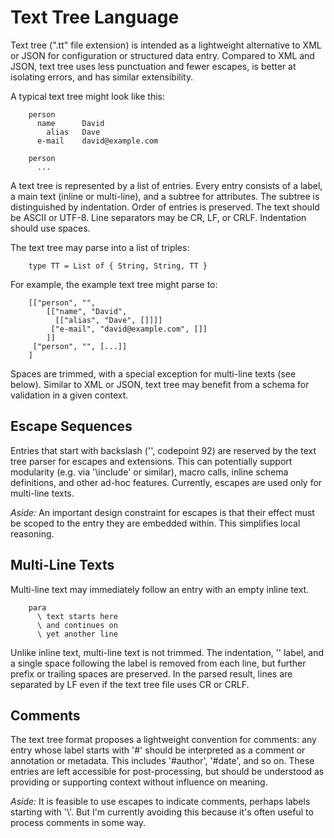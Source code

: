 # Text Tree Language

Text tree (".tt" file extension) is intended as a lightweight alternative to XML or JSON for configuration or structured data entry. Compared to XML and JSON, text tree uses less punctuation and fewer escapes, is better at isolating errors, and has similar extensibility. 

A typical text tree might look like this:

        person
          name      David
            alias   Dave
          e-mail    david@example.com

        person
          ...

A text tree is represented by a list of entries. Every entry consists of a label, a main text (inline or multi-line), and a subtree for attributes. The subtree is distinguished by indentation. Order of entries is preserved. The text should be ASCII or UTF-8. Line separators may be CR, LF, or CRLF. Indentation should use spaces.  

The text tree may parse into a list of triples:

        type TT = List of { String, String, TT }

For example, the example text tree might parse to:

        [["person", "", 
            [["name", "David", 
              [["alias", "Dave", []]]]
             ["e-mail", "david@example.com", []]
            ]]
         ["person", "", [...]]
        ]

Spaces are trimmed, with a special exception for multi-line texts (see below). Similar to XML or JSON, text tree may benefit from a schema for validation in a given context. 

## Escape Sequences

Entries that start with backslash ('\', codepoint 92) are reserved by the text tree parser for escapes and extensions. This can potentially support modularity (e.g. via '\include' or similar), macro calls, inline schema definitions, and other ad-hoc features. Currently, escapes are used only for multi-line texts.

*Aside:* An important design constraint for escapes is that their effect must be scoped to the entry they are embedded within. This simplifies local reasoning.

## Multi-Line Texts

Multi-line text may immediately follow an entry with an empty inline text. 

        para 
          \ text starts here
          \ and continues on
          \ yet another line

Unlike inline text, multi-line text is not trimmed. The indentation, '\' label, and a single space following the label is removed from each line, but further prefix or trailing spaces are preserved. In the parsed result, lines are separated by LF even if the text tree file uses CR or CRLF.

## Comments

The text tree format proposes a lightweight convention for comments: any entry whose label starts with '#' should be interpreted as a comment or annotation or metadata. This includes '#author', '#date', and so on. These entries are left accessible for post-processing, but should be understood as providing or supporting context without influence on meaning.

*Aside:* It is feasible to use escapes to indicate comments, perhaps labels starting with '\\'. But I'm currently avoiding this because it's often useful to process comments in some way.
